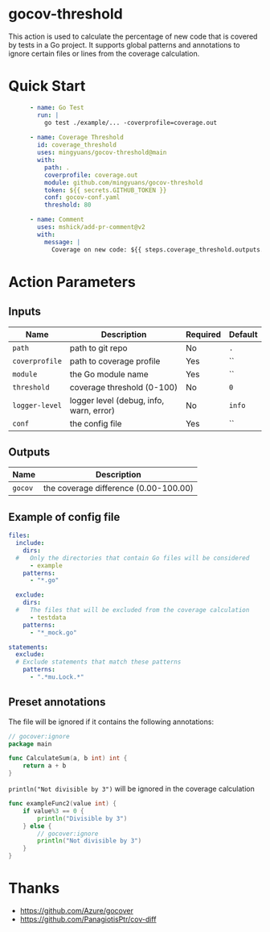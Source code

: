 # gocov-threshold
This action is used to calculate the percentage of new code that is covered by tests in a Go project.
It supports global patterns and annotations to ignore certain files or lines from the coverage calculation.


# Quick Start
```yaml
      - name: Go Test
        run: |
          go test ./example/... -coverprofile=coverage.out
      
      - name: Coverage Threshold
        id: coverage_threshold
        uses: mingyuans/gocov-threshold@main
        with:
          path: .
          coverprofile: coverage.out
          module: github.com/mingyuans/gocov-threshold
          token: ${{ secrets.GITHUB_TOKEN }}
          conf: gocov-conf.yaml
          threshold: 80

      - name: Comment
        uses: mshick/add-pr-comment@v2
        with:
          message: |
            Coverage on new code: ${{ steps.coverage_threshold.outputs.gocov }}%
```


# Action Parameters

## Inputs

| Name           | Description                             | Required | Default |
|----------------|-----------------------------------------|----------|---------|
| `path`         | path to git repo                        | No       | `.`     |
| `coverprofile` | path to coverage profile                | Yes      | ``      |
| `module`       | the Go module name                      | Yes      | ``      |
| `threshold`    | coverage threshold (0-100)              | No       | `0`     |
| `logger-level` | logger level (debug, info, warn, error) | No       | `info`  |
| `conf`         | the config file                         | Yes      | ``      |

## Outputs

| Name    | Description                           |
|---------|---------------------------------------|
| `gocov` | the coverage difference (0.00-100.00) |


## Example of config file

```yaml
files:
  include:
    dirs:
  #   Only the directories that contain Go files will be considered
      - example
    patterns:
      - "*.go"

  exclude:
    dirs:
  #   The files that will be excluded from the coverage calculation
      - testdata
    patterns:
      - "*_mock.go"

statements:
  exclude:
  # Exclude statements that match these patterns
    patterns:
      - ".*mu.Lock.*"
```

## Preset annotations
The file will be ignored if it contains the following annotations:
```go
// gocover:ignore
package main

func CalculateSum(a, b int) int {
	return a + b
}
```

`println("Not divisible by 3")` will be ignored in the coverage calculation
```go
func exampleFunc2(value int) {
	if value%3 == 0 {
		println("Divisible by 3")
	} else {
		// gocover:ignore
		println("Not divisible by 3")
	}
}
```

# Thanks
* https://github.com/Azure/gocover
* https://github.com/PanagiotisPtr/cov-diff